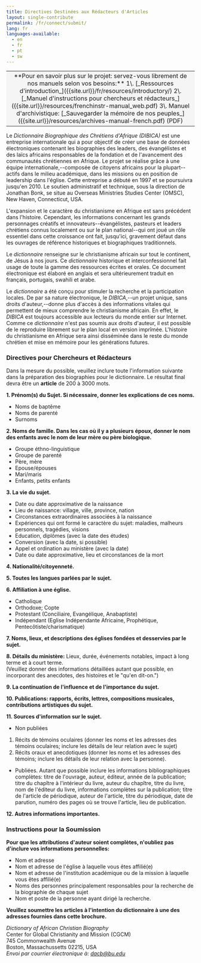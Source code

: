 ```yaml
---
title: Directives Destinées aux Rédacteurs d'Articles
layout: single-contribute
permalink: /fr/connect/submit/
lang: fr
languages-available:                         
  - en
  - fr
  - pt
  - sw
---
```


<table bgcolor="#f5f5f5" style="text-align:center;"><tbody><tr><td markdown="span">
**Pour en savoir plus sur le projet: servez-vous librement de nos manuels selon vos besoins:**   
1\. [_Ressources d'introduction_]({{site.url}}/fr/resources/introductory/)
2\. [_Manuel d'instructions pour chercheurs et rédacteurs_]({{site.url}}/resources/frenchinstr-manual_web.pdf)  
3\. Manuel d'archivistique: [_Sauvegarder la mémoire de nos peuples_]({{site.url}}/resources/archives-manual-french.pdf) (PDF)  
</td></tr></tbody></table>  

Le _Dictionnaire Biographique des Chrétiens d'Afrique (DIBICA)_ est une entreprise internationale qui a pour objectif de créer une base de données électroniques contenant les biographies des leaders, des évangélistes et des laïcs africains responsables de la fondation et de l'avancement des communautés chrétiennes en Afrique. Le projet se réalise grâce à une équipe internationale,--composée de citoyens africains pour la plupart--actifs dans le milieu académique, dans les missions ou en position de leadership dans l'église. Cette entreprise a débuté en 1997 et se poursuivra jusqu'en 2010\. Le soutien administratif et technique, sous la direction de Jonathan Bonk, se situe au Overseas Ministries Studies Center (OMSC), New Haven, Connecticut, USA.  

L'expansion et le caractère du christianisme en Afrique est sans précédent dans l'histoire. Cependant, les informations concernant les grands personnages créatifs et innovateurs--évangélistes, pasteurs et leaders chrétiens connus localement ou sur le plan national--qui ont joué un rôle essentiel dans cette croissance ont fait, jusqu'ici, gravement défaut dans les ouvrages de référence historiques et biographiques traditionnels.  

Le _dictionnaire_ renseigne sur le christianisme africain sur tout le continent, de Jésus à nos jours. Ce _dictionnaire_ historique et interconfessionnel fait usage de toute la gamme des ressources écrites et orales. Ce document électronique est élaboré en anglais et sera ultérieurement traduit en français, portugais, swahili et arabe.  

Le _dictionnaire_ a été conçu pour stimuler la recherche et la participation locales. De par sa nature électronique, le _DIBICA_,--un projet unique, sans droits d'auteur,--donne plus d'accès à des informations vitales qui permettent de mieux comprendre le christianisme africain. En effet, le _DIBICA_ est toujours accessible aux lecteurs du monde entier sur Internet. Comme ce _dictionnaire_ n'est pas soumis aux droits d'auteur, il est possible de le reproduire librement sur le plan local en version imprîmée. L'histoire du christianisme en Afrique sera ainsi disséminée dans le reste du monde chrétien et mise en mémoire pour les générations futures.  

### Directives pour Chercheurs et Rédacteurs

Dans la mesure du possible, veuillez inclure toute l'information suivante dans la préparation des biographies pour le dictionnaire. Le résultat final devra être un **article** de 200 à 3000 mots.  

**1. Prénom(s) du Sujet. Si nécessaire, donner les explications de ces noms.**

*   Noms de baptême
*   Noms de parenté
*   Surnoms

**2. Noms de famille. Dans les cas où il y a plusieurs époux, donner le nom des enfants avec le nom de leur mère ou père biologique.**

*   Groupe éthno-linguistique
*   Groupe de parenté
*   Père, mère
*   Epouse/épouses
*   Mari/maris
*   Enfants, petits enfants

**3. La vie du sujet.**

*   Date ou date approximative de la naissance
*   Lieu de naissance: village, ville, province, nation
*   Circonstances extraordinaires associées à la naissance
*   Expériences qui ont formé le caractère du sujet: maladies, malheurs personnels, tragédies, visions
*   Education, diplômes (avec la date des études)
*   Conversion (avec la date, si possible)
*   Appel et ordination au ministère (avec la date)
*   Date ou date approximative, lieu et circonstances de la mort

**4. Nationalité/citoyenneté.**  

**5. Toutes les langues parlées par le sujet.**  

**6. Affiliation à une église.**  

*   Catholique
*   Orthodoxe; Copte
*   Protestant (Conciliaire, Evangélique, Anabaptiste)
*   Indépendant (Eglise Indépendante Africaine, Prophétique, Pentecôtiste/charismatique)

**7. Noms, lieux, et descriptions des églises fondées et desservies par le sujet.**  

**8. Détails du ministère:** Lieux, durée, événements notables, impact à long terme et à court terme.  
(Veuillez donner des informations détaillées autant que possible, en incorporant des anecdotes, des histoires et le "qu'en dit-on.")  

**9. La continuation de l'influence et de l'importance du sujet.**  

**10. Publications: rapports, écrits, lettres, compositions musicales, contributions artistiques du sujet.**  

**11. Sources d'information sur le sujet.**

*   Non publiées

1.  Récits de témoins oculaires (donner les noms et les adresses des témoins oculaires; inclure les détails de leur relation avec le sujet)
2.  Récits oraux et anecdotiques (donner les noms et les adresses des témoins; inclure les détails de leur relation avec la personne).

*   Publiées. Autant que possible inclure les informations bibliographiques complètes: titre de l'ouvrage, auteur, éditeur, année de la publication; titre du chapître à l'intérieur du livre, auteur du chapître, titre du livre, nom de l'éditeur du livre, informations complètes sur la publication; titre de l'article de périodique, auteur de l'article, titre du périodique, date de parution, numéro des pages où se trouve l'article, lieu de publication.

**12. Autres informations importantes.**

### Instructions pour la Soumission

**Pour que les attributions d'auteur soient complètes, n'oubliez pas d'inclure vos informations personnelles:**

*   Nom et adresse
*   Nom et adresse de l'église à laquelle vous êtes affilié(e)
*   Nom et adresse de l'institution académique ou de la mission à laquelle vous êtes affilié(e)
*   Noms des personnes principalement responsables pour la recherche de la biographie de chaque sujet
*   Nom et poste de la personne ayant dirigé la recherche.

**Veuillez soumettre les articles à l'intention du dictionnaire à une des adresses fournies dans cette brochure.**

_Dictionary of African Christian Biography_  
Center for Global Christianity and Mission (CGCM)  
745 Commonwealth Avenue  
Boston, Massachussetts 02215, USA  
_Envoi par courrier électronique à: [dacb@bu.edu](mailto:dacb@bu.edu)_

